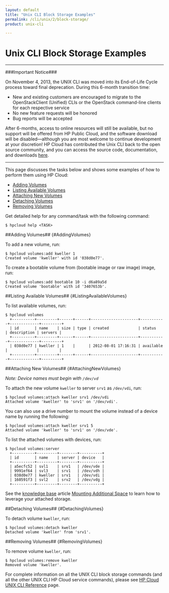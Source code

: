 ```yaml
---
layout: default
title: "Unix CLI Block Storage Examples"
permalink: /cli/unix/2/block-storage/
product: unix-cli

---
```

# Unix CLI Block Storage Examples
___________________

###Important Notice###

On November 4, 2013, the UNIX CLI was moved into its End-of-Life Cycle process toward final deprecation. During this 6-month transition time:

* New and existing customers are encouraged to migrate to the OpenStackClient (Unified) CLIs or the OpenStack command-line clients for each respective service
* No new feature requests will be honored
* Bug reports will be accepted

After 6-months, access to online resources will still be available, but no support will be offered from HP Public Cloud, and the software download will be disabled—although you are most welcome to continue development at your discretion! HP Cloud has contributed the Unix CLI back to the open source community, and you can access the source code, documentation, and downloads [here](https://github.com/hpcloud/unix_cli).

_________________________________________

This page discusses the tasks below and shows some examples of how to perform them using HP Cloud:

* [Adding Volumes](#AddingVolumes)
* [Listing Available Volumes](#ListingAvailableVolumes)
* [Attaching New Volumes](#AttachingNewVolumes)
* [Detaching Volumes](#DetachingVolumes)
* [Removing Volumes](#RemovingVolumes)

Get detailed help for any command/task with the following command:

    $ hpcloud help <TASK>

##Adding Volumes## {#AddingVolumes}

To add a new volume, run:

    $ hpcloud volumes:add kweller 1
    Created volume 'kweller' with id '038d0e77'.

To create a bootable volume from (bootable image or raw image) image, run:

    $ hpcloud volumes:add bootable 10 -i d6a89a5d
    Created volume 'bootable' with id '3407653b'.

##Listing Available Volumes## {#ListingAvailableVolumes}

To list available volumes, run:

    $ hpcloud volumes
      +----------+---------+------+------+---------------------+-----------+-------------+---------+
      | id       | name    | size | type | created             | status    | description | servers |
      +----------+---------+------+------+---------------------+-----------+-------------+---------+
      | 038d0e77 | kweller | 1    |      | 2012-08-01 17:16:31 | available |             |         |
      +----------+---------+------+------+---------------------+-----------+-------------+---------+

##Attaching New Volumes## {#AttachingNewVolumes}

*Note: Device names must begin with `/dev/vd`*

To attach the new volume `kweller` to server `srv1` as `/dev/vdi`, run:

    $ hpcloud volumes:attach kweller srv1 /dev/vdi
    Attached volume 'kweller' to 'srv1' on '/dev/vdi'.

You can also use a drive number to mount the volume instead of a device name by running the following:

    $ hpcloud volumes:attach kweller srv1 5
    Attached volume 'kweller' to 'srv1' on '/dev/vde'.

To list the attached volumes with devices, run:

    $ hpcloud volumes:server
      +----------+---------+--------+----------+
      | id       | name    | server | device   |
      +----------+---------+--------+----------+
      | a5ecfc52 | svl1    | srv1   | /dev/vde |
      | 9991ef64 | svl3    | srv1   | /dev/vdh |
      | 038d0e77 | kweller | srv1   | /dev/vdi |
      | 160591f3 | svl2    | srv2   | /dev/vdg |
      +----------+---------+--------+----------+

See the [knowledge base](https://community.hpcloud.com/knowledge-base) article [Mounting Additional Space](https://community.hpcloud.com/article/mounting-additional-space) to learn how to leverage your attached storage.

##Detaching Volumes## {#DetachingVolumes}

To detach volume `kweller`, run:

    $ hpcloud volumes:detach kweller
    Detached volume 'kweller' from 'srv1'.

##Removing Volumes## {#RemovingVolumes}

To remove volume `kweller`, run:

    $ hpcloud volumes:remove kweller
    Removed volume 'kweller'.

For complete information on all the UNIX CLI block storage commands (and all the other UNIX CLI HP Cloud service commands), please see [HP Cloud UNIX CLI Reference](/cli/unix/2/reference) page.
